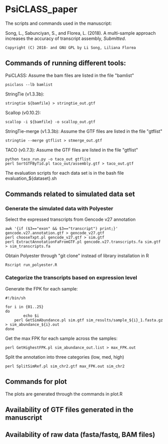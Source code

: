 PsiCLASS_paper
=======

The scripts and commands used in the manuscript:

Song, L., Sabunciyan, S., and Florea, L. (2018). A multi-sample approach increases the accuracy of transcript assembly, *Submitted*.

	Copyright (C) 2018- and GNU GPL by Li Song, Liliana Florea


## Commands of running different tools:
PsiCLASS: Assume the bam files are listed in the file "bamlist"

	psiclass --lb bamlist

StringTie (v1.3.3b):

	stringtie ${bamfile} > stringtie_out.gtf

Scallop (v0.10.2):

	scallop -i ${bamfile} -o scallop_out.gtf

StringTie-merge (v1.3.3b): Assume the GTF files are listed in the file "gtflist"
	
	stringtie --merge gtflist > stmerge_out.gtf

TACO (v0.7.3): Assume the GTF files are listed in the file "gtflist"

	python taco_run.py -o taco_out gtflist
	perl SortGTFByTid.pl taco_out/assembly.gtf > taco_out.gtf

The evaluation scripts for each data set is in the bash file evaluation_${dataset}.sh

## Commands related to simulated data set

### Generate the simulated data with Polyester

Select the expressed transcripts from Gencode v27 annotation

	awk '{if ($3=="exon" && $3=="transcript") print;}' gencode.v27.annotation.gtf > gencode_v27.gtf
	perl chooseTxpt.pl gencode_v27.gtf > sim.gtf
	perl ExtractAnnotationFaFromGTF.pl gencode.v27.transcripts.fa sim.gtf > sim_transcripts.fa


Obtain Polyester through "git clone" instead of library installation in R

	Rscript run_polyester.R   

### Categorize the transcripts based on expression level

Generate the FPK for each sample:

	#!/bin/sh

	for i in {01..25}
	do
	        echo $i
		perl GetSimAbundance.pl sim.gtf sim_results/sample_${i}_1.fasta.gz > sim_abundance_${i}.out
	done

Get the max FPK for each sample across the samples:

	perl GetHighestFPK.pl sim_abundance_out.list > max_FPK.out

Split the annotation into three categories (low, med, high)

	perl SplitSimRef.pl sim_chr2.gtf max_FPK.out sim_chr2

## Commands for plot

The plots are generated through the commands in plot.R 

## Availability of GTF files generated in the manuscript

## Availability of raw data (fasta/fastq, BAM files)
